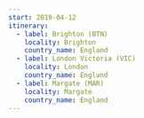 ```yaml
---
start: 2019-04-12
itinerary:
  - label: Brighton (BTN)
    locality: Brighton
    country_name: England
  - label: London Victoria (VIC)
    locality: London
    country_name: England
  - label: Margate (MAR)
    locality: Margate
    country_name: England
---
```

